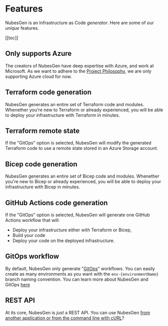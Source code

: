 # Features

NubesGen is an Infrastructure as Code *generator*. Here are some of our _unique_ features.

[[toc]]

## Only supports Azure

The creators of NubesGen have deep expertise with Azure, and work at Microsoft. As we want to adhere to the [Project Philosophy](/what-is-nubesgen/philosophy), we are only supporting Azure cloud for now. 

## Terraform code generation

NubesGen generates an entire set of Terraform code and modules. Whenether you're new to Terraform or already experienced, you will be able to deploy your infrastructure with Terraform in minutes.

## Terraform remote state

If the "GitOps" option is selected, NubesGen will modify the generated Terraform code to use a remote state stored in an Azure Storage account.

## Bicep code generation

NubesGen generates an entire set of Bicep code and modules. Whenether you're new to Bicep or already experienced, you will be able to deploy your infrastructure with Bicep in minutes.

## GitHub Actions code generation

If the "GitOps" option is selected, NubesGen will generate one GitHub Actions workflow that will: 
- Deploy your infrastructure either with Terraform or Bicep,
- Build your code
- Deploy your code on the deployed infrastructure.

## GitOps workflow

By default, NubesGen only generate "[GitOps](/gitops/gitops-overview/)" workflows. You can easily create as many environments as you want with the `env-{environmentName}` branch naming convention. You can learn more about NubesGen and GitOps [here](/gitops/gitops-quick-start/)

## REST API

At its core, NubesGen is _just_ a REST API. You can use NubesGen [from another application or from the command line with cURL](/reference/rest-api/)?
